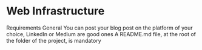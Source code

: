 # Web Infrastructure
Requirements
General
You can post your blog post on the platform of your choice, LinkedIn or Medium are good ones
A README.md file, at the root of the folder of the project, is mandatory
